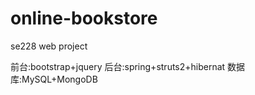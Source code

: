 # online-bookstore
se228 web project


前台:bootstrap+jquery
后台:spring+struts2+hibernat
数据库:MySQL+MongoDB
